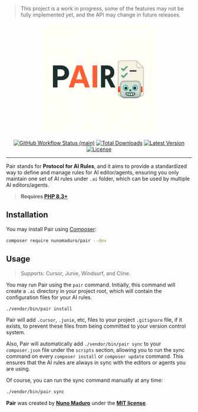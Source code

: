 > This project is a work in progress, some of the features may not be fully implemented yet, and the API may change in future releases.

<p align="center">
    <img src="https://raw.githubusercontent.com/nunomaduro/pair/main/docs/logo.png" height="300" alt="Pair Logo">
    <p align="center">
        <a href="https://github.com/nunomaduro/pair/actions"><img alt="GitHub Workflow Status (main)" src="https://github.com/nunomaduro/pair/actions/workflows/tests.yml/badge.svg"></a>
        <a href="https://packagist.org/packages/nunomaduro/pair"><img alt="Total Downloads" src="https://img.shields.io/packagist/dt/nunomaduro/pair"></a>
        <a href="https://packagist.org/packages/nunomaduro/pair"><img alt="Latest Version" src="https://img.shields.io/packagist/v/nunomaduro/pair"></a>
        <a href="https://packagist.org/packages/nunomaduro/pair"><img alt="License" src="https://img.shields.io/packagist/l/nunomaduro/pair"></a>
    </p>
</p>

------
Pair stands for **Protocol for AI Rules**, and it aims to provide a standardized way to define and manage rules for AI editor/agents, ensuring you only maintain one set of AI rules under `.ai` folder, which can be used by multiple AI editors/agents.

> **Requires [PHP 8.3+](https://php.net/releases/)**

## Installation

You may install Pair using [Composer](https://getcomposer.org):

```bash
composer require nunomaduro/pair --dev
```

## Usage

> Supports: Cursor, Junie, Windsurf, and Cline.

You may run Pair using the `pair` command. Initially, this command will create a `.ai` directory in your project root, which will contain the configuration files for your AI rules.

```bash
./vendor/bin/pair install
```

Pair will add `.cursor`, `.junie`, etc, files to your project `.gitignore` file, if it exists, to prevent these files from being committed to your version control system.

Also, Pair will automatically add `./vendor/bin/pair sync` to your `composer.json` file under the `scripts` section, allowing you to run the sync command on every `composer install` or `composer update` command. This ensures that the AI rules are always in sync with the editors or agents you are using.

Of course, you can run the sync command manually at any time:

```bash
./vendor/bin/pair sync
```

**Pair** was created by **[Nuno Maduro](https://x.com/enunomaduro)** under the **[MIT license](https://opensource.org/licenses/MIT)**.
